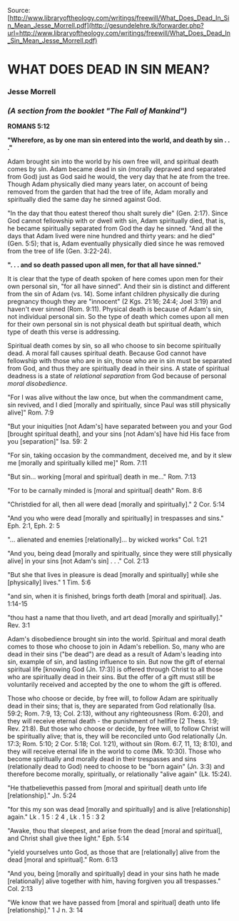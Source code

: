 <!--t WHAT DOES DEAD IN SIN MEAN? t-->
<!--d  d-->

Source: [http://www.libraryoftheology.com/writings/freewill/What_Does_Dead_In_Sin_Mean_Jesse_Morrell.pdf](http://gesundelehre.tk/forwarder.php?url=http://www.libraryoftheology.com/writings/freewill/What_Does_Dead_In_Sin_Mean_Jesse_Morrell.pdf)


# WHAT DOES DEAD IN SIN MEAN?

### Jesse Morrell

### _(A section from the booklet "The Fall of Mankind")_


**ROMANS 5:12**

**"Wherefore, as by one man sin entered into the world, and death by sin . . ."**

Adam brought sin into the world by his own free will, and spiritual death comes by sin. Adam became dead in sin (morally depraved and separated from God) just as God said he would, the very day that he ate from the tree. Though Adam physically died many years later, on account of being removed from the garden that had the tree of life, Adam morally and spiritually died the same day he sinned against God.

"In the day that thou eatest thereof thou shalt surely die" (Gen. 2:17). Since God cannot fellowship with or dwell with sin, Adam spiritually died, that is, he became spiritually separated from God the day he sinned. "And all the days that Adam lived were nine hundred and thirty years: and he died" (Gen. 5:5); that is, Adam eventually physically died since he was removed from the tree of life (Gen. 3:22-24).

**". . . and so death passed upon all men, for that all have sinned."**

It is clear that the type of death spoken of here comes upon men for their own personal sin, "for all have sinned". And their sin is distinct and different from the sin of Adam (vs. 14). Some infant children physically die during pregnancy though they are "innocent" (2 Kgs. 21:16; 24:4; Joel 3:19) and haven't ever sinned (Rom. 9:11). Physical death is because of Adam's sin, not individual personal sin. So the type of death which comes upon all men for their own personal sin is not physical death but spiritual death, which type of death this verse is addressing.

Spiritual death comes by sin, so all who choose to sin become spiritually dead. A moral fall causes spiritual death. Because God cannot have fellowship with those who are in sin, those who are in sin must be separated from God, and thus they are spiritually dead in their sins. A state of spiritual deadness is a state of _relational separation_ from God because of personal _moral disobedience._

"For I was alive without the law once, but when the commandment came, sin revived, and I died [morally and spiritually, since Paul was still physically alive]" Rom. 7:9

"But your iniquities [not Adam's] have separated between you and your God [brought spiritual death], and your sins [not Adam's] have hid His face from you [separation]" Isa. 59: 2

"For sin, taking occasion by the commandment, deceived me, and by it slew me [morally and spiritually killed me]" Rom. 7:11

"But sin... working [moral and spiritual] death in me..." Rom. 7:13

"For to be carnally minded is [moral and spiritual] death" Rom. 8:6

"Christdied for all, then all were dead [morally and spiritually]." 2 Cor. 5:14

"And you who were dead [morally and spiritually] in trespasses and sins." Eph. 2:1, Eph. 2: 5

"... alienated and enemies [relationally]... by wicked works" Col. 1:21

"And you, being dead [morally and spiritually, since they were still physically alive] in your sins [not Adam's sin] . . ." Col. 2:13

"But she that lives in pleasure is dead [morally and spiritually] while she [physically] lives." 1 Tim. 5:6

"and sin, when it is finished, brings forth death [moral and spiritual]. Jas. 1:14-15

"thou hast a name that thou liveth, and art dead [morally and spiritually]." Rev. 3:1

Adam's disobedience brought sin into the world. Spiritual and moral death comes to those who choose to join in Adam's rebellion. So, many who are dead in their sins ("be dead") are dead as a result of Adam's leading into sin, example of sin, and lasting influence to sin. But now the gift of eternal spiritual life [knowing God (Jn. 17:3)] is offered through Christ to all those who are spiritually dead in their sins. But the offer of a gift must still be voluntarily received and accepted by the one to whom the gift is offered.

Those who choose or decide, by free will, to follow Adam are spiritually dead in their sins; that is, they are separated from God relationally (Isa. 59:2; Rom. 7:9, 13; Col. 2:13), without any righteousness (Rom. 6:20), and they will receive eternal death - the punishment of hellfire (2 Thess. 1:9; Rev. 21:8). But those who choose or decide, by free will, to follow Christ will be spiritually alive; that is, they will be reconciled unto God relationally (Jn. 17:3; Rom. 5:10; 2 Cor. 5:18; Col. 1:21), without sin (Rom. 6:7, 11, 13; 8:10), and they will receive eternal life in the world to come (Mk. 10:30). Those who become spiritually and morally dead in their trespasses and sins (relationally dead to God) need to choose to be "born again" (Jn. 3:3) and therefore become morally, spiritually, or relationally "alive again" (Lk. 15:24).

"He thatbelievethis passed from [moral and spiritual] death unto life [relationship]." Jn. 5:24

"for this my son was dead [morally and spiritually] and is alive [relationship] again." Lk . 1 5 : 2 4 , Lk . 1 5 : 3 2

"Awake, thou that sleepest, and arise from the dead [moral and spiritual], and Christ shall give thee light." Eph. 5:14

"yield yourselves unto God, as those that are [relationally] alive from the dead [moral and spiritual]." Rom. 6:13

"And you, being [morally and spiritually] dead in your sins hath he made [relationally] alive together with him, having forgiven you all trespasses." Col. 2:13

"We know that we have passed from [moral and spiritual] death unto life [relationship]." 1 J n. 3: 14